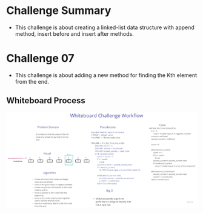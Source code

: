 # Challenge Summary
- This challenge is about creating a linked-list data structure with append method, insert before and insert after methods.

# Challenge 07
- This challenge is about adding a new method for finding the Kth element from the end.

## Whiteboard Process

![Whiteboard Workflow](../assets/Challenge%2007.jpg)

